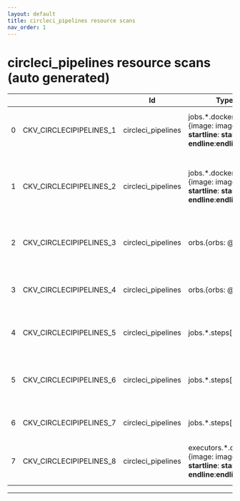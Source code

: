 ```yaml
---
layout: default
title: circleci_pipelines resource scans
nav_order: 1
---
```


# circleci_pipelines resource scans (auto generated)

|    |                         | Id                 | Type                                                                                       | Entity                                                                      | Policy             | IaC                                                                                                               |
|----|-------------------------|--------------------|--------------------------------------------------------------------------------------------|-----------------------------------------------------------------------------|--------------------|-------------------------------------------------------------------------------------------------------------------|
|  0 | CKV_CIRCLECIPIPELINES_1 | circleci_pipelines | jobs.*.docker[].{image: image, __startline__: __startline__, __endline__:__endline__}      | Ensure the pipeline image uses a non latest version tag                     | circleci_pipelines | https://github.com/bridgecrewio/checkov/tree/master/checkov/circleci_pipelines/checks/latest_image.py             |
|  1 | CKV_CIRCLECIPIPELINES_2 | circleci_pipelines | jobs.*.docker[].{image: image, __startline__: __startline__, __endline__:__endline__}      | Ensure the pipeline image version is referenced via hash not arbitrary tag. | circleci_pipelines | https://github.com/bridgecrewio/checkov/tree/master/checkov/circleci_pipelines/checks/image_version_not_hash.py   |
|  2 | CKV_CIRCLECIPIPELINES_3 | circleci_pipelines | orbs.{orbs: @}                                                                             | Ensure mutable development orbs are not used.                               | circleci_pipelines | https://github.com/bridgecrewio/checkov/tree/master/checkov/circleci_pipelines/checks/prevent_development_orbs.py |
|  3 | CKV_CIRCLECIPIPELINES_4 | circleci_pipelines | orbs.{orbs: @}                                                                             | Ensure unversioned volatile orbs are not used.                              | circleci_pipelines | https://github.com/bridgecrewio/checkov/tree/master/checkov/circleci_pipelines/checks/prevent_volatile_orbs.py    |
|  4 | CKV_CIRCLECIPIPELINES_5 | circleci_pipelines | jobs.*.steps[]                                                                             | Suspicious use of netcat with IP address                                    | circleci_pipelines | https://github.com/bridgecrewio/checkov/tree/master/checkov/circleci_pipelines/checks/ReverseShellNetcat.py       |
|  5 | CKV_CIRCLECIPIPELINES_6 | circleci_pipelines | jobs.*.steps[]                                                                             | Ensure run commands are not vulnerable to shell injection                   | circleci_pipelines | https://github.com/bridgecrewio/checkov/tree/master/checkov/circleci_pipelines/checks/ShellInjection.py           |
|  6 | CKV_CIRCLECIPIPELINES_7 | circleci_pipelines | jobs.*.steps[]                                                                             | Suspicious use of curl in run task                                          | circleci_pipelines | https://github.com/bridgecrewio/checkov/tree/master/checkov/circleci_pipelines/checks/SuspectCurlInScript.py      |
|  7 | CKV_CIRCLECIPIPELINES_8 | circleci_pipelines | executors.*.docker[].{image: image, __startline__: __startline__, __endline__:__endline__} | Detecting image usages in circleci pipelines                                | circleci_pipelines | https://github.com/bridgecrewio/checkov/tree/master/checkov/circleci_pipelines/checks/DetectImagesUsage.py        |


---


